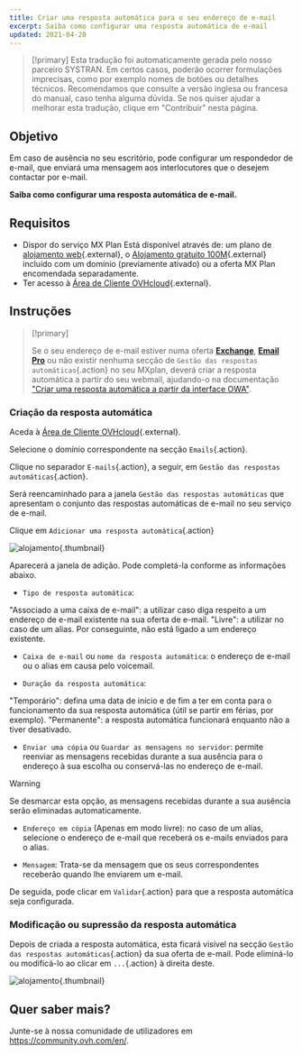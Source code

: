 ```yaml
---
title: Criar uma resposta automática para o seu endereço de e-mail
excerpt: Saiba como configurar uma resposta automática de e-mail
updated: 2021-04-20
---
```


> [!primary]
> Esta tradução foi automaticamente gerada pelo nosso parceiro SYSTRAN. Em certos casos, poderão ocorrer formulações imprecisas, como por exemplo nomes de botões ou detalhes técnicos. Recomendamos que consulte a versão inglesa ou francesa do manual, caso tenha alguma dúvida. Se nos quiser ajudar a melhorar esta tradução, clique em "Contribuir" nesta página.
>

## Objetivo

Em caso de ausência no seu escritório, pode configurar um respondedor de e-mail, que enviará uma mensagem aos interlocutores que o desejem contactar por e-mail.

**Saiba como configurar uma resposta automática de e-mail.**

## Requisitos

- Dispor do serviço MX Plan Está disponível através de: um plano de [alojamento web](https://www.ovhcloud.com/pt/web-hosting/){.external}, o [Alojamento gratuito 100M](https://www.ovhcloud.com/pt/domains/free-web-hosting/){.external} incluído com um domínio (previamente ativado) ou a oferta MX Plan encomendada separadamente.
- Ter acesso à [Área de Cliente OVHcloud](https://www.ovh.com/auth/?action=gotomanager&from=https://www.ovh.pt/&ovhSubsidiary=pt){.external}.

## Instruções

> [!primary]
>
> Se o seu endereço de e-mail estiver numa oferta [**Exchange**](https://www.ovhcloud.com/pt/emails/hosted-exchange/), [**Email Pro**](https://www.ovhcloud.com/pt/emails/email-pro/) ou não existir nenhuma secção de `Gestão das respostas automáticas`{.action} no seu MXplan, deverá criar a resposta automática a partir do seu webmail, ajudando-o na documentação ["Criar uma resposta automática a partir da interface OWA"](/pages/web_cloud/email_and_collaborative_solutions/using_the_outlook_web_app_webmail/owa_automatic_replies).

### Criação da resposta automática

Aceda à [Área de Cliente OVHcloud](https://www.ovh.com/auth/?action=gotomanager&from=https://www.ovh.pt/&ovhSubsidiary=pt){.external}. 

Selecione o domínio correspondente na secção `Emails`{.action}.

Clique no separador `E-mails`{.action}, a seguir, em `Gestão das respostas automáticas`{.action}.

Será reencaminhado para a janela `Gestão das respostas automáticas` que apresentam o conjunto das respostas automáticas de e-mail no seu serviço de e-mail.

Clique em `Adicionar uma resposta automática`{.action}

![alojamento](images/email_responder01.png){.thumbnail}

Aparecerá a janela de adição. Pode completá-la conforme as informações abaixo.

- `Tipo de resposta automática`:

"Associado a uma caixa de e-mail": a utilizar caso diga respeito a um endereço de e-mail existente na sua oferta de e-mail.
"Livre": a utilizar no caso de um alias. Por conseguinte, não está ligado a um endereço existente.

- `Caixa de e-mail` ou `nome da resposta automática`: o endereço de e-mail ou o alias em causa pelo voicemail.

- `Duração da resposta automática`:

"Temporário": defina uma data de início e de fim a ter em conta para o funcionamento da sua resposta automática (útil se partir em férias, por exemplo).
"Permanente": a resposta automática funcionará enquanto não a tiver desativado.

- `Enviar uma cópia` ou `Guardar as mensagens no servidor`: permite reenviar as mensagens recebidas durante a sua ausência para o endereço à sua escolha ou conservá-las no endereço de e-mail.

> [!warning]
> Se desmarcar esta opção, as mensagens recebidas durante a sua ausência serão eliminadas automaticamente.

- `Endereço em cópia` (Apenas em modo livre): no caso de um alias, selecione o endereço de e-mail que receberá os e-mails enviados para o alias.

- `Mensagem`: Trata-se da mensagem que os seus correspondentes receberão quando lhe enviarem um e-mail.

De seguida, pode clicar em `Validar`{.action} para que a resposta automática seja configurada.

### Modificação ou supressão da resposta automática

Depois de criada a resposta automática, esta ficará visível na secção `Gestão das respostas automáticas`{.action} da sua oferta de e-mail. Pode eliminá-lo ou modificá-lo ao clicar em `...`{.action} à direita deste.

![alojamento](images/email_responder02.png){.thumbnail}

## Quer saber mais?

Junte-se à nossa comunidade de utilizadores em <https://community.ovh.com/en/>.